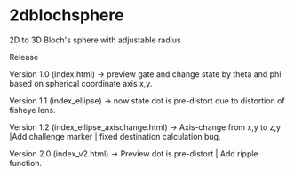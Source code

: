 # 2dblochsphere
2D to 3D Bloch's sphere with adjustable radius

Release

Version 1.0 (index.html) -> preview gate and change state by theta and phi based on spherical coordinate axis x,y.

Version 1.1 (index_ellipse) -> now state dot is pre-distort due to distortion of fisheye lens.

Version 1.2 (index_ellipse_axischange.html) -> Axis-change from x,y to z,y |Add challenge marker | fixed destination calculation bug.

Version 2.0 (index_v2.html) -> Preview dot is pre-distort | Add ripple function.

